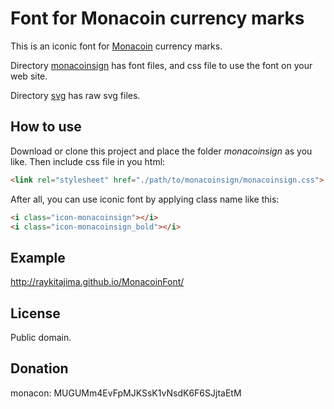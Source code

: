 
# Font for Monacoin currency marks

This is an iconic font for [Monacoin](http://monacoin.org) currency marks.

Directory [monacoinsign](https://github.com/RayKitajima/MonacoinFont/tree/master/monacoinsign) has font files, and css file to use the font on your web site.

Directory [svg](https://github.com/RayKitajima/MonacoinFont/tree/master/svg) has raw svg files.

## How to use

Download or clone this project and place the folder *monacoinsign* as you like.
Then include css file in you html:

```html
<link rel="stylesheet" href="./path/to/monacoinsign/monacoinsign.css">
```

After all, you can use iconic font by applying class name like this:

```html
<i class="icon-monacoinsign"></i>
<i class="icon-monacoinsign_bold"></i>
```

## Example

http://raykitajima.github.io/MonacoinFont/

## License

Public domain.

## Donation

monacon: MUGUMm4EvFpMJKSsK1vNsdK6F6SJjtaEtM

